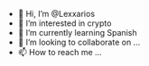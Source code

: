 - 👋 Hi, I’m @Lexxarios  
- 👀 I’m interested in crypto
- 🌱 I’m currently learning Spanish
- 💞️ I’m looking to collaborate on ...
- 📫 How to reach me ...

<!---
Lexxarios/Lexxarios is a ✨ special ✨ repository because its `README.md` (this file) appears on your GitHub profile.
You can click the Preview link to take a look at your changes.
--->
